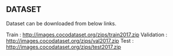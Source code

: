 
**DATASET**
-

Dataset can be downloaded from below links.

Train : http://images.cocodataset.org/zips/train2017.zip
Validation : http://images.cocodataset.org/zips/val2017.zip
Test : http://images.cocodataset.org/zips/test2017.zip
